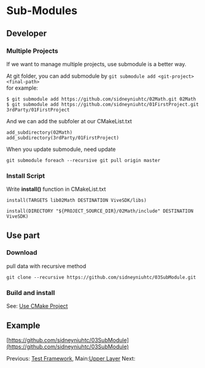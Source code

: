 # Sub-Modules

## Developer

### Multiple Projects
If we want to manage multiple projects, use submodule is a better way.

At git folder, you can add submodule by `git submodule add <git-project> <final-path>`  
for example:
```
$ git submodule add https://github.com/sidneyniuhtc/02Math.git 02Math
$ git submodule add https://github.com/sidneyniuhtc/01FirstProject.git 3rdParty/01FirstProject
```
And we can add the subfoler at our CMakeList.txt
```
add_subdirectory(02Math)
add_subdirectory(3rdParty/01FirstProject)

```
When you update submodule, need update
```
git submodule foreach --recursive git pull origin master
```

### Install Script 
Write **install()** function in CMakeList.txt
```
install(TARGETS lib02Math DESTINATION ViveSDK/libs)

install(DIRECTORY "${PROJECT_SOURCE_DIR}/02Math/include" DESTINATION ViveSDK)
```

## Use part

### Download
pull data with recursive method
  
```
git clone --recursive https://github.com/sidneyniuhtc/03SubModule.git
```

### Build and install 

See: [Use CMake Project](../1.%20Use/)


## Example
[https://github.com/sidneyniuhtc/03SubModule](https://github.com/sidneyniuhtc/03SubModule)

  
Previous: [Test Framework](../02%20CTtest%20Framework/), 
Main:[Upper Layer](../../)
Next: 
  
  
